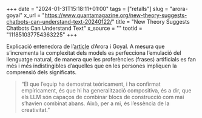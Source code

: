 +++
date = "2024-01-31T15:18:11+01:00"
tags = ["retalls"]
slug = "arora-goyal"
x_url = "https://www.quantamagazine.org/new-theory-suggests-chatbots-can-understand-text-20240122/"
title = "New Theory Suggests Chatbots Can Understand Text"
x_source = ""
tootid = "111851037754363225"
+++

Explicació entenedora de l’[article](https://arxiv.org/abs/2307.15936) d’Arora i Goyal. A mesura que s’incrementa la complexitat dels models es perfecciona l’emulació del llenguatge natural, de manera que les proferències (frases) artificials es fan més i més indistingibles d’aquelles que en les persones impliquen la comprensió dels significats.

> “El que l’equip ha demostrat teòricament, i ha confirmat empíricament, és que hi ha generalització compositiva, és a dir, que els LLM són capaços de combinar blocs de construcció com mai s’havien combinat abans. Això, per a mi, és l’essència de la creativitat.”
